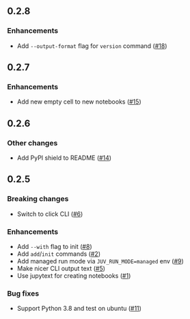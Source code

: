 ## 0.2.8

### Enhancements

- Add `--output-format` flag for `version` command ([#18](https://github.com/manzt/juv/pull/18))

## 0.2.7

### Enhancements

- Add new empty cell to new notebooks ([#15](https://github.com/manzt/juv/pull/15))

## 0.2.6

### Other changes

- Add PyPI shield to README ([#14](https://github.com/manzt/juv/pull/14))

## 0.2.5

### Breaking changes

- Switch to click CLI ([#6](https://github.com/manzt/juv/pull/6))

### Enhancements

- Add `--with` flag to init ([#8](https://github.com/manzt/juv/pull/8))
- Add `add`/`init` commands ([#2](https://github.com/manzt/juv/pull/2))
- Add managed run mode via `JUV_RUN_MODE=managed` env ([#9](https://github.com/manzt/juv/pull/9))
- Make nicer CLI output text ([#5](https://github.com/manzt/juv/pull/5))
- Use jupytext for creating notebooks ([#1](https://github.com/manzt/juv/pull/1))

### Bug fixes
- Support Python 3.8 and test on ubuntu ([#11](https://github.com/manzt/juv/pull/11))
